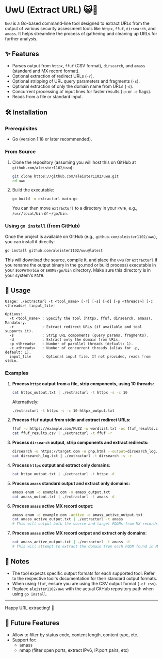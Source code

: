 #  UwU (Extract URL) 😺🔗

`UwU` is a Go-based command-line tool designed to extract URLs from the output of various security assessment tools like `httpx`, `ffuf`, `dirsearch`, and `amass`. It helps streamline the process of gathering and cleaning up URLs for further analysis.

## ✨ Features

*   Parses output from `httpx`, `ffuf` (CSV format), `dirsearch`, and `amass` (standard and MX record format).
*   Optional extraction of redirect URLs (`-r`).
*   Optional stripping of URL query parameters and fragments (`-s`).
*   Optional extraction of only the domain name from URLs (`-d`).
*   Concurrent processing of input lines for faster results (`-p` or `-c` flags).
*   Reads from a file or standard input.

## 🛠️ Installation

### Prerequisites

*   Go (version 1.18 or later recommended).

### From Source

1.  Clone the repository (assuming you will host this on GitHub at `github.com/aleister1102/uwu`):
    ```bash
    git clone https://github.com/aleister1102/uwu.git
    cd uwu
    ```
2.  Build the executable:
    ```bash
    go build -o extracturl main.go
    ```
    You can then move `extracturl` to a directory in your `PATH`, e.g., `/usr/local/bin` or `~/go/bin`.

### Using `go install` (from GitHub)

Once the project is available on GitHub (e.g., `github.com/aleister1102/uwu`), you can install it directly:

```bash
go install github.com/aleister1102/uwu@latest
```

This will download the source, compile it, and place the `uwu` (or `extracturl` if you rename the output binary in the go.mod or build process) executable in your `$GOPATH/bin` or `$HOME/go/bin` directory. Make sure this directory is in your system's `PATH`.

## 🚀 Usage

```
Usage: ./extracturl -t <tool_name> [-r] [-s] [-d] [-p <threads>] [-c <threads>] [input_file]

Options:
  -t <tool_name> : Specify the tool (httpx, ffuf, dirsearch, amass). Mandatory.
  -r             : Extract redirect URLs (if available and tool supports it).
  -s             : Strip URL components (query params, fragments).
  -d             : Extract only the domain from URLs.
  -p <threads>   : Number of parallel threads (default: 1).
  -c <threads>   : Number of concurrent threads (alias for -p, default: 1).
  input_file     : Optional input file. If not provided, reads from stdin.
```

### Examples

1.  **Process `httpx` output from a file, strip components, using 10 threads:**
    ```bash
    cat httpx_output.txt | ./extracturl -t httpx -s -c 10
    ```
    Alternatively:
    ```bash
    ./extracturl -t httpx -s -c 10 httpx_output.txt
    ```

2.  **Process `ffuf` output from stdin and extract redirect URLs:**
    ```bash
    ffuf -u https://example.com/FUZZ -w wordlist.txt -oc ffuf_results.csv -of csv
    cat ffuf_results.csv | ./extracturl -t ffuf -r
    ```

3.  **Process `dirsearch` output, strip components and extract redirects:**
    ```bash
    dirsearch -u https://target.com -e php,html --output=dirsearch_log.txt
    cat dirsearch_log.txt | ./extracturl -t dirsearch -s -r
    ```

4.  **Process `httpx` output and extract only domains:**
    ```bash
    cat httpx_output.txt | ./extracturl -t httpx -d
    ```

5.  **Process `amass` standard output and extract only domains:**
    ```bash
    amass enum -d example.com -o amass_output.txt
    cat amass_output.txt | ./extracturl -t amass -d
    ```

6.  **Process `amass` active MX record output:**
    ```bash
    amass enum -d example.com -active -o amass_active_output.txt
    cat amass_active_output.txt | ./extracturl -t amass 
    # This will output both the source and target FQDNs from MX records on separate lines.
    ```

7.  **Process `amass` active MX record output and extract only domains:**
    ```bash
    cat amass_active_output.txt | ./extracturl -t amass -d
    # This will attempt to extract the domain from each FQDN found in MX records.
    ```

## 📝 Notes

*   The tool expects specific output formats for each supported tool. Refer to the respective tool's documentation for their standard output formats.
*   When using `ffuf`, ensure you are using the CSV output format (`-of csv`).
*   Replace `aleister1102/uwu` with the actual GitHub repository path when using `go install`.

--- 

Happy URL extracting! 🎉 

## 🔮 Future Features
- Allow to filter by status code, content length, content type, etc.
- Support for:
  - amass
  - nmap (filter open ports, extract IPv6, IP:port pairs, etc)
